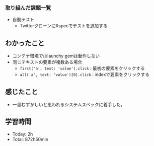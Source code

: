 ### 取り組んだ課題一覧
- 自動テスト
  - TwitterクローンにRspecでテストを追加する
## わかったこと
- コンテナ環境ではlaunchy gemは動作しない
- 同じテキストの要素が複数ある場合
  - `first('a', text: 'value').click` : 最初の要素をクリックする
  - `all('a', text: 'value')[0].click` : indexで要素をクリックする
## 感じたこと
- 一番むずかしいと思われるシステムスペックに着手した｡
## 学習時間
- Today: 2h
- Total: 872h50min
